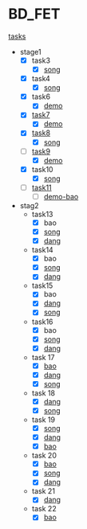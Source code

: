 # BD_FET
[tasks](http://ife.baidu.com/task/all)

- stage1
    + [x] task3
        * [x] [song](https://1exciting.github.io/BD_FET/stage1/task3/song/index.html)
    + [x] task4
        * [x] [song](https://1exciting.github.io/BD_FET/stage1/task4/song/index.html)
    + [x] task6
        * [x] [demo](https://1exciting.github.io/BD_FET/stage1/task6/index.html)
    + [x] [task7](http://ife.baidu.com/task/detail?taskId=7)
        * [x] [demo](https://1exciting.github.io/BD_FET/stage1/task7/index.html)
    + [x] [task8](http://ife.baidu.com/task/detail?taskId=8)
        * [x] [song](https://1exciting.github.io/BD_FET/stage1/task8/song/index.html)
    + [ ] [task9](http://ife.baidu.com/task/detail?taskId=9)
        * [x] [demo](https://1exciting.github.io/BD_FET/stage1/task9/index.html)
    + [x] task10
        * [x] [song](https://1exciting.github.io/BD_FET/stage1/task10/song/index.html)
    + [ ] [task11](http://ife.baidu.com/task/detail?taskId=11)
        * [ ] [demo-bao](http://htmlpreview.github.io/?https://github.com/1exciting/BD_FET/blob/master/stage1/task11/bao/index.html)
    
- stag2
    + task13
        * [x] bao
        * [x] [song](https://1exciting.github.io/BD_FET/stage2/task13/song/index.html)
        * [x] [dang](https://1exciting.github.io/BD_FET/stage2/task13/dang/index.html)
    + task14
        * [x] bao
        * [x] [song](https://1exciting.github.io/BD_FET/stage2/task14/song/index.html)
        * [x] [dang](https://1exciting.github.io/BD_FET/stage2/task14/dang/index.html)
    + task15
        * [x] bao
        * [x] [dang](http://htmlpreview.github.io/?https://github.com/1exciting/BD_FET/blob/master/stage2/task15/dang/index.html)
        * [x] [song](https://1exciting.github.io/BD_FET/stage2/task15/song/index.html)
    + task16
        * [x] bao
        * [x] [song](https://1exciting.github.io/BD_FET/stage2/task16/song/index.html)
        * [x] [dang](https://1exciting.github.io/BD_FET/stage2/task16/dang/index.html)
    + task 17
        * [x] [bao](https://1exciting.github.io/BD_FET/stage2/task17/bao/task.html)
        * [x] [dang](https://1exciting.github.io/BD_FET/stage2/task17/dang/index.html)
        * [x] [song](https://1exciting.github.io/BD_FET/stage2/task17/song/index.html)
    + task 18
        * [x] [dang](https://1exciting.github.io/BD_FET/stage2/task18/dang/index.html)
        * [x] [song](https://1exciting.github.io/BD_FET/stage2/task18/song/index.html)
    + task 19
        * [x] [song](https://1exciting.github.io/BD_FET/stage2/task19/song/index.html)
        * [x] [dang](https://1exciting.github.io/BD_FET/stage2/task19/dang/index.html)
        * [x] [bao](https://1exciting.github.io/BD_FET/stage2/task19/bao/index.html)
    + task 20
        * [x] [bao](https://1exciting.github.io/BD_FET/stage2/task20/bao/index.html)
        * [x] [song](https://1exciting.github.io/BD_FET/stage2/task20/song/index.html)
        * [x] [dang](https://1exciting.github.io/BD_FET/stage2/task20/dang/index.html)
    + task 21
        * [x] [dang](https://1exciting.github.io/BD_FET/stage2/task21/dang/index.html)
    + task 22
        * [x] [bao](https://1exciting.github.io/BD_FET/stage2/task22/bao/index.html)